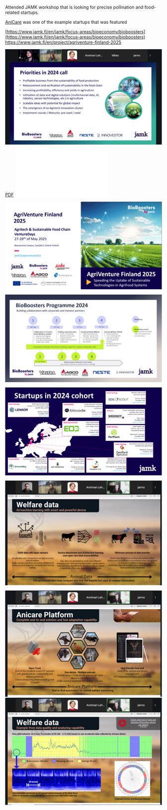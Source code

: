 Attended JAMK workshop that is looking for precise pollination and food-related startups.

[AniCare](https://anicare.fi/en/homepage/) was one of the example startups that was featured

[https://www.jamk.fi/en/jamk/focus-areas/bioeconomy/bioboosters](https://www.jamk.fi/en/jamk/focus-areas/bioeconomy/bioboosters)
https://www.jamk.fi/en/project/agriventure-finland-2025

![](img/Screenshot%202024-11-04%20at%2015.26.19.png)

<!-- truncate -->

[PDF](files/Test%20Farms%202025_deck%20for%20participants.pdf)
![](files/Test%20Farms%202025_deck%20for%20participants.pdf)

![](img/Screenshot%202024-11-04%20at%2015.32.58.png)

![](img/Screenshot%202024-11-04%20at%2015.27.43.png)

![](img/Screenshot%202024-11-04%20at%2015.26.56.png)




![](img/Screenshot%202024-11-04%20at%2015.38.02.png)

![](img/Screenshot%202024-11-04%20at%2015.36.27.png)
![](img/Screenshot%202024-11-04%20at%2015.38.29.png)